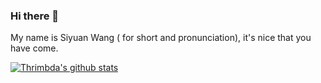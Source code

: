 ### Hi there 👋

My name is Siyuan Wang (<C1> for short and pronunciation), it's nice that you have come.

[![Thrimbda's github stats](https://github-readme-stats.vercel.app/api?username=thrimbda&count_private=true&show_icons=true&theme=onedark)](https://github.com/anuraghazra/github-readme-stats)

<!--
**Thrimbda/Thrimbda** is a ✨ _special_ ✨ repository because its `README.md` (this file) appears on your GitHub profile.

Here are some ideas to get you started:

- 🔭 I’m currently working on ...
- 🌱 I’m currently learning ...
- 👯 I’m looking to collaborate on ...
- 🤔 I’m looking for help with ...
- 💬 Ask me about ...
- 📫 How to reach me: ...
- 😄 Pronouns: ...
- ⚡ Fun fact: ...
-->
